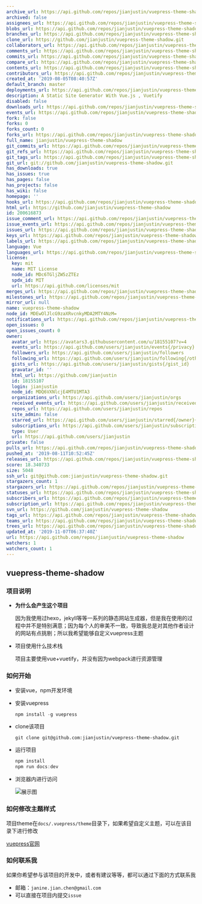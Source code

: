 ```yaml
---
archive_url: https://api.github.com/repos/jianjustin/vuepress-theme-shadow/{archive_format}{/ref}
archived: false
assignees_url: https://api.github.com/repos/jianjustin/vuepress-theme-shadow/assignees{/user}
blobs_url: https://api.github.com/repos/jianjustin/vuepress-theme-shadow/git/blobs{/sha}
branches_url: https://api.github.com/repos/jianjustin/vuepress-theme-shadow/branches{/branch}
clone_url: https://github.com/jianjustin/vuepress-theme-shadow.git
collaborators_url: https://api.github.com/repos/jianjustin/vuepress-theme-shadow/collaborators{/collaborator}
comments_url: https://api.github.com/repos/jianjustin/vuepress-theme-shadow/comments{/number}
commits_url: https://api.github.com/repos/jianjustin/vuepress-theme-shadow/commits{/sha}
compare_url: https://api.github.com/repos/jianjustin/vuepress-theme-shadow/compare/{base}...{head}
contents_url: https://api.github.com/repos/jianjustin/vuepress-theme-shadow/contents/{+path}
contributors_url: https://api.github.com/repos/jianjustin/vuepress-theme-shadow/contributors
created_at: '2019-08-05T08:40:57Z'
default_branch: master
deployments_url: https://api.github.com/repos/jianjustin/vuepress-theme-shadow/deployments
description: A Static Site Generator With Vue.js , Vuetify
disabled: false
downloads_url: https://api.github.com/repos/jianjustin/vuepress-theme-shadow/downloads
events_url: https://api.github.com/repos/jianjustin/vuepress-theme-shadow/events
fork: false
forks: 0
forks_count: 0
forks_url: https://api.github.com/repos/jianjustin/vuepress-theme-shadow/forks
full_name: jianjustin/vuepress-theme-shadow
git_commits_url: https://api.github.com/repos/jianjustin/vuepress-theme-shadow/git/commits{/sha}
git_refs_url: https://api.github.com/repos/jianjustin/vuepress-theme-shadow/git/refs{/sha}
git_tags_url: https://api.github.com/repos/jianjustin/vuepress-theme-shadow/git/tags{/sha}
git_url: git://github.com/jianjustin/vuepress-theme-shadow.git
has_downloads: true
has_issues: true
has_pages: false
has_projects: false
has_wiki: false
homepage: ''
hooks_url: https://api.github.com/repos/jianjustin/vuepress-theme-shadow/hooks
html_url: https://github.com/jianjustin/vuepress-theme-shadow
id: 200616873
issue_comment_url: https://api.github.com/repos/jianjustin/vuepress-theme-shadow/issues/comments{/number}
issue_events_url: https://api.github.com/repos/jianjustin/vuepress-theme-shadow/issues/events{/number}
issues_url: https://api.github.com/repos/jianjustin/vuepress-theme-shadow/issues{/number}
keys_url: https://api.github.com/repos/jianjustin/vuepress-theme-shadow/keys{/key_id}
labels_url: https://api.github.com/repos/jianjustin/vuepress-theme-shadow/labels{/name}
language: Vue
languages_url: https://api.github.com/repos/jianjustin/vuepress-theme-shadow/languages
license:
  key: mit
  name: MIT License
  node_id: MDc6TGljZW5zZTEz
  spdx_id: MIT
  url: https://api.github.com/licenses/mit
merges_url: https://api.github.com/repos/jianjustin/vuepress-theme-shadow/merges
milestones_url: https://api.github.com/repos/jianjustin/vuepress-theme-shadow/milestones{/number}
mirror_url: null
name: vuepress-theme-shadow
node_id: MDEwOlJlcG9zaXRvcnkyMDA2MTY4NzM=
notifications_url: https://api.github.com/repos/jianjustin/vuepress-theme-shadow/notifications{?since,all,participating}
open_issues: 0
open_issues_count: 0
owner:
  avatar_url: https://avatars3.githubusercontent.com/u/18155107?v=4
  events_url: https://api.github.com/users/jianjustin/events{/privacy}
  followers_url: https://api.github.com/users/jianjustin/followers
  following_url: https://api.github.com/users/jianjustin/following{/other_user}
  gists_url: https://api.github.com/users/jianjustin/gists{/gist_id}
  gravatar_id: ''
  html_url: https://github.com/jianjustin
  id: 18155107
  login: jianjustin
  node_id: MDQ6VXNlcjE4MTU1MTA3
  organizations_url: https://api.github.com/users/jianjustin/orgs
  received_events_url: https://api.github.com/users/jianjustin/received_events
  repos_url: https://api.github.com/users/jianjustin/repos
  site_admin: false
  starred_url: https://api.github.com/users/jianjustin/starred{/owner}{/repo}
  subscriptions_url: https://api.github.com/users/jianjustin/subscriptions
  type: User
  url: https://api.github.com/users/jianjustin
private: false
pulls_url: https://api.github.com/repos/jianjustin/vuepress-theme-shadow/pulls{/number}
pushed_at: '2019-08-11T10:52:45Z'
releases_url: https://api.github.com/repos/jianjustin/vuepress-theme-shadow/releases{/id}
score: 18.340733
size: 5048
ssh_url: git@github.com:jianjustin/vuepress-theme-shadow.git
stargazers_count: 1
stargazers_url: https://api.github.com/repos/jianjustin/vuepress-theme-shadow/stargazers
statuses_url: https://api.github.com/repos/jianjustin/vuepress-theme-shadow/statuses/{sha}
subscribers_url: https://api.github.com/repos/jianjustin/vuepress-theme-shadow/subscribers
subscription_url: https://api.github.com/repos/jianjustin/vuepress-theme-shadow/subscription
svn_url: https://github.com/jianjustin/vuepress-theme-shadow
tags_url: https://api.github.com/repos/jianjustin/vuepress-theme-shadow/tags
teams_url: https://api.github.com/repos/jianjustin/vuepress-theme-shadow/teams
trees_url: https://api.github.com/repos/jianjustin/vuepress-theme-shadow/git/trees{/sha}
updated_at: '2019-11-07T06:37:40Z'
url: https://api.github.com/repos/jianjustin/vuepress-theme-shadow
watchers: 1
watchers_count: 1
---
```



## vuepress-theme-shadow

### 项目说明

* **为什么会产生这个项目**

  因为我使用过hexo，jekyll等等一系列的静态网站生成器，但是我在使用的过程中并不是特别满意；因为每个人的审美不一致，导致我总是对其他作者设计的网站有点挑剔；所以我希望能够自定义vuepress主题

* 项目使用什么技术栈

  项目主要使用vue+vuetify，并没有因为webpack进行资源管理



### 如何开始

* 安装vue，npm开发环境

* 安装vuepress

  ```javascript
  npm install -g vuepress
  ```

* clone该项目

  ```git
  git clone git@github.com:jianjustin/vuepress-theme-shadow.git
  ```

* 运行项目

  ```javascript
  npm install
  npm run docs:dev
  ```

* 浏览器内进行访问

  ![展示图](https://raw.githubusercontent.com/jianjustin/vuepress-theme-shadow/master/website.png)



### 如何修改主题样式

项目theme在`docs/.vuepress/theme`目录下，如果希望自定义主题，可以在该目录下进行修改

[vuepress官网]([https://vuepress.vuejs.org](https://vuepress.vuejs.org/))



### 如何联系我

如果你希望参与该项目的开发中，或者有建议等等，都可以通过下面的方式联系我

* 邮箱：`janine.jian.chen@gmail.com`
* 可以直接在项目内提交`issue`


